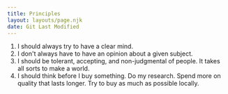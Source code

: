 ```yaml
---
title: Principles
layout: layouts/page.njk
date: Git Last Modified
---
```


1. I should always try to have a clear mind.
2. I don't always have to have an opinion about a given subject.
3. I should be tolerant, accepting, and non-judgmental of people. It takes all sorts to make a
   world.
4. I should think before I buy something. Do my research. Spend more on quality that lasts longer.
   Try to buy as much as possible locally.
